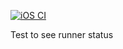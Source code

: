 [![iOS CI](https://github.com/PmAbi1993/JenTest/actions/workflows/ci.yml/badge.svg)](https://github.com/PmAbi1993/JenTest/actions/workflows/ci.yml)


Test to see runner status
